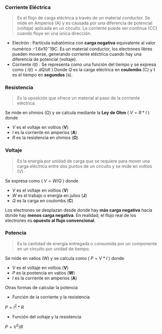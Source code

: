 
### Corriente Eléctrica

> Es el flojo de carga eléctrica a través de un material conductor. Se mide en Amperios (A) y es causada por una diferencia de potencial (voltaje) aplicada en un circuito. La corriente puede ser continua (CC) cuando fluye en una única dirección.

- Electrón : Partícula subatómica con **carga negativa** equivalente al valor numérico $-1.6 x 10 ^-19 C$. Es un material conductor, los electrones libres pueden moverse, generando corriente eléctrica cuando hay una diferencia de potencial (voltaje).
- Corriente $i(t)$ : Se representa como una función del tiempo y se expresa como ( $i(t) = dQ/dt$ ) Donde $Q$ es la carga eléctrica en **coulombs** (C) y t es el tiempo en **segundos** (s).

### Resistencia

> Es la oposición que ofrece un material al paso de la corriente eléctrica.

Se mide en ohmios (Ω) y se calcula mediante la **Ley de Ohm** ( $V = R*I$ ) donde
- $V$ es el voltaje en voltios (**V**)
- $I$ es la corriente en amperios (**A**)
- $R$ es la resistencia en ohmios (**Ω**)

### Voltaje

> Es la energía por unidad de carga que se requiere para mover una carga eléctrica entre dos puntos de un circuito y se mide en voltios (V).

Se expresa como ( $V = W/Q$ ) donde
- $V$ es el voltaje en voltios (**V**)
- $W$ es el trabajo o energía en julios (**J**)
- $Q$ es la carga en coulombs (**C**)

Los electrones se desplazan desde donde hay **más carga negativa** hacia donde hay **menos carga negativa**. En realidad, el flujo real de los electrones es **opuesto al flujo convencional**.

### Potencia

> Es la cantidad de energía entregada o consumida por un componente en un circuito por unidad de tiempo. 

Se mide en vatios (W) y se calcula como ( $P = V*I$ ) donde
- $V$ es el voltaje en voltios (**V**)
- $P$ es la pootencia en vatios (**W**)
- $I$ es la corriente en amperios (**A**)

Otras formas de calcular la potencia 

- Función de la corriente y la resistencia

$P = I^2 * R$ 

- Función del voltaje y la resistencia

$P = V^2 / R$


